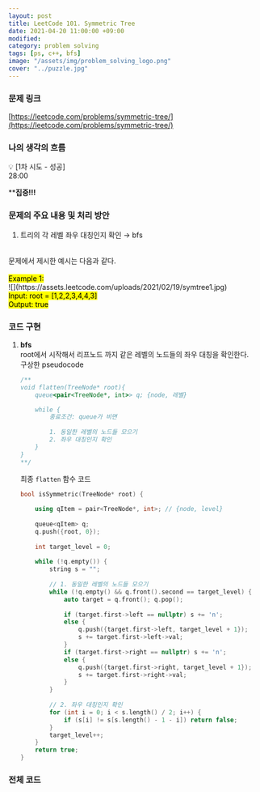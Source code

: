 ```yaml
---
layout: post
title: LeetCode 101. Symmetric Tree
date: 2021-04-20 11:00:00 +09:00
modified: 
category: problem solving
tags: [ps, c++, bfs]
image: "/assets/img/problem_solving_logo.png"
cover: "../puzzle.jpg"
---
```


### 문제 링크
[https://leetcode.com/problems/symmetric-tree/](https://leetcode.com/problems/symmetric-tree/)

### 나의 생각의 흐름
💡 [1차 시도 - 성공]<br> 
    28:00<br>

****집중!!!**

### 문제의 주요 내용 및 처리 방안
1. 트리의 각 레벨 좌우 대칭인지 확인 → bfs<br>
<br>
문제에서 제시한 예시는 다음과 같다.<br>
<br>
<mark>Example 1:</mark><br>
![](https://assets.leetcode.com/uploads/2021/02/19/symtree1.jpg)
<br><mark>Input: root = [1,2,2,3,4,4,3]<br>
Output: true</mark>

### 코드 구현 
1. **bfs**<br>
    root에서 시작해서 리프노드 까지 같은 레벨의 노드들의 좌우 대칭을 확인한다.<br>
    구상한 pseudocode<br>
    ```cpp
    /**
    void flatten(TreeNode* root){
        queue<pair<TreeNode*, int>> q; {node, 레벨}

        while {
            종료조건: queue가 비면
            
            1. 동일한 레벨의 노드들 모으기
            2. 좌우 대칭인지 확인
        }
    }
    **/
    ```
    최종 `flatten` 함수 코드<br>
    ```cpp
    bool isSymmetric(TreeNode* root) {
        
        using qItem = pair<TreeNode*, int>; // {node, level}
        
        queue<qItem> q;
        q.push({root, 0});
        
        int target_level = 0;
        
        while (!q.empty()) {
            string s = "";
            
            // 1. 동일한 레벨의 노드들 모으기
            while (!q.empty() && q.front().second == target_level) {
                auto target = q.front(); q.pop();
                
                if (target.first->left == nullptr) s += 'n';
                else {
                    q.push({target.first->left, target_level + 1});
                    s += target.first->left->val;
                }
                if (target.first->right == nullptr) s += 'n';
                else {
                    q.push({target.first->right, target_level + 1});
                    s += target.first->right->val;
                }
            }
            
            // 2. 좌우 대칭인지 확인
            for (int i = 0; i < s.length() / 2; i++) {
                if (s[i] != s[s.length() - 1 - i]) return false;
            }
            target_level++;
        }
        return true;
    }
    ```

### 전체 코드
<br>